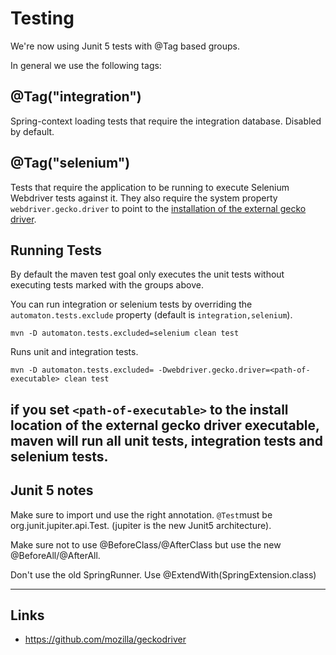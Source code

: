 # Testing

We're now using Junit 5 tests with @Tag based groups.

In general we use the following tags:

## @Tag("integration")

Spring-context loading tests that require the integration database. Disabled by default.

## @Tag("selenium")

Tests that require the application to be running to execute Selenium Webdriver tests against it.
They also require the system property `webdriver.gecko.driver` to point to the [installation of 
the external gecko driver](https://github.com/mozilla/geckodriver).

## Running Tests

By default the maven test goal only executes the unit tests without executing tests marked with the groups above.

You can run integration or selenium tests by overriding the `automaton.tests.exclude` property 
(default is `integration,selenium`).

```shell script 
mvn -D automaton.tests.excluded=selenium clean test 
```                                               

Runs unit and integration tests.

```shell script 
mvn -D automaton.tests.excluded= -Dwebdriver.gecko.driver=<path-of-executable> clean test 
```                                               

if you set `<path-of-executable>` to the install location of the external gecko driver executable, maven will run all 
unit tests, integration tests and selenium tests.
---
## Junit 5 notes

Make sure to import und use the right annotation. `@Test`must be org.junit.jupiter.api.Test. 
(jupiter is the new Junit5 architecture).

Make sure not to use @BeforeClass/@AfterClass but use the new @BeforeAll/@AfterAll. 

Don't use the old SpringRunner. Use @ExtendWith(SpringExtension.class)

---
## Links
 * https://github.com/mozilla/geckodriver 

